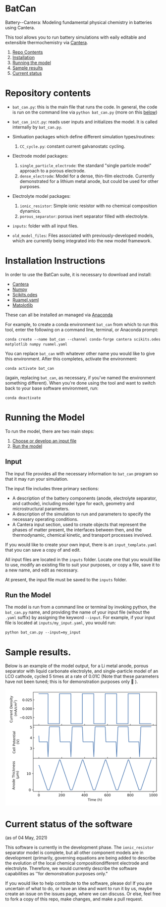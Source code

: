 # BatCan
Battery--Cantera: Modeling fundamental physical chemistry in batteries using Cantera. 

This tool allows you to run battery simulations with eaily editable and extensible thermochemistry via [Cantera](cantera.org).

1. [Repo Contents](#repository-contents)
2. [Installation](#installation-instructions)
3. [Running the model](#running-the-model)
4. [Sample results](#sample-results)
5. [Current status](#current-status-of-the-software)


# Repository contents
- `bat_can.py`: this is the main file that runs the code.  In general, the code is run on the command line via `python bat_can.py` (more on this [below](#Running-the-model))
- `bat_can_init.py`: reads user inputs and initializes the model.  It is called internally by `bat_can.py`.
- Simluation packages which define different simulation types/routines:
    1. `CC_cycle.py`: constant current galvanostatc cycling.
- Electrode model packages:
    1. `single_particle_electrode`: the standard "single particle model" approach to a porous electrode.
    2. `dense_electrode`: Model for a dense, thin-film electrode.  Currently demonstrated for a lithium metal anode, but could be used for other purposes.

- Electrolyte model packages:
    1. `ionic_resistor`: Simple ionic resistor with no chemical composition dynamics.
    2. `porous_separator`: porous inert separator filled with electrolyte.
- `inputs`: folder with all input files.
- `old_model_files`: Files associated with previously-developed models, which are currently being integrated into the new model framework. 
# Installation Instructions

In order to use the BatCan suite, it is necessary to download and install:
- [Cantera](cantera.org)
- [Numpy](numpy.org)
- [Scikits.odes](https://pypi.org/project/scikits.odes)
- [Ruamel.yaml](https://pypi.org/project/ruamel.yaml/)
- [Matplotlib](matplotlib.org)

These can all be installed an managed via [Anaconda](anaconda.org)

For example, to create a conda environment `bat_can` from which to run this tool, enter the following on a command line, terminal, or Anaconda prompt:
```
conda create --name bat_can --channel conda-forge cantera scikits.odes matplotlib numpy ruamel.yaml 
```
You can replace `bat_can` with whatever other name you would like to give this environment. After this completes, activate the environment:
```
conda activate bat_can
```
(again, replacing `bat_can`, as necessary, if you've named the environment something different). When you're done using the tool and want to switch back to your base software environment, run:
```
conda deactivate
```

# Running the Model 
To run the model, there are two main steps:
1. [Choose or develop an input file](#Input)
2. [Run the model](#Run-the-Model)

## Input 
The input file provides all the necessary information to `bat_can` program so that it may run your simulation.

The input file includes three primary sections:
- A description of the battery components (anode, electrolyte separator, and cathode), including model type for each, geometry and microstructural parameters.
- A description of the simulation to run and parameters to specify the necessary operating conditions.
- A Cantera input section, used to create objects that represent the phases of matter present, the interfaces between then, and the thermodynamic, chemical kinetic, and transport processes involved.

If you would like to create your own input, there is an `input_template.yaml` that you can save a copy of and edit. 

All input files are located in the `inputs` folder.  Locate one that you would like to use, modify an existing file to suit your purposes, or copy a file, save it to a new name, and edit as necessary.

At present, the input file must be saved to the `inputs` folder.

## Run the Model
The model is run from a command line or terminal by invoking python, the `bat_can.py` name, and providing the name of your input file (wihout the `.yaml` suffix) by assigning the keyword `--input`. For example, if your input file is located at `inputs/my_input.yaml`, you would run:
```
python bat_can.py --input=my_input
```
# Sample results.
Below is an example of the model output, for a Li metal anode, porous separator with liquid carbonate electrolyte, and single-particle model of an LCO cathode, cycled 5 times at a rate of 0.01C (Note that these parameters have not been tuned; this is for demonstration purposes only 🙂 ).

![Sample output image](sample_output.png)

# Current status of the software 
(as of 04 May, 2021)

This software is currently in the development phase.  The `ionic_resistor` separator model is complete, but all other component models are in development (primarily, governing equations are being added to describe the evolution of the local chemical compositiondifferent electrode and electrolyte.  Therefore, we would currently describe the software capabilities as ''for demonstration purposes only."

If you would like to help contribute to the software, please do! If you are uncertain of what to do, or have an idea and want to run it by us, maybe create an issue on the issues page, where we can discuss.  Or else, feel free to fork a copy of this repo, make changes, and make a pull request.

